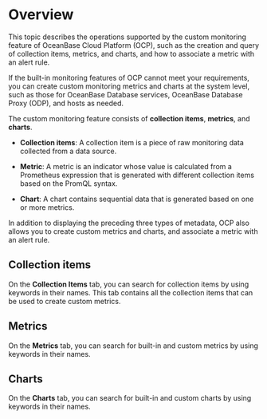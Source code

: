 # Overview

This topic describes the operations supported by the custom monitoring feature of OceanBase Cloud Platform (OCP), such as the creation and query of collection items, metrics, and charts, and how to associate a metric with an alert rule.

If the built-in monitoring features of OCP cannot meet your requirements, you can create custom monitoring metrics and charts at the system level, such as those for OceanBase Database services, OceanBase Database Proxy (ODP), and hosts as needed.

The custom monitoring feature consists of **collection items**, **metrics**, and **charts**.

* **Collection items**: A collection item is a piece of raw monitoring data collected from a data source.

* **Metric**: A metric is an indicator whose value is calculated from a Prometheus expression that is generated with different collection items based on the PromQL syntax.

* **Chart**: A chart contains sequential data that is generated based on one or more metrics.

In addition to displaying the preceding three types of metadata, OCP also allows you to create custom metrics and charts, and associate a metric with an alert rule.

## Collection items

On the **Collection Items** tab, you can search for collection items by using keywords in their names. This tab contains all the collection items that can be used to create custom metrics.

## Metrics

On the **Metrics** tab, you can search for built-in and custom metrics by using keywords in their names.

## Charts

On the **Charts** tab, you can search for built-in and custom charts by using keywords in their names.
